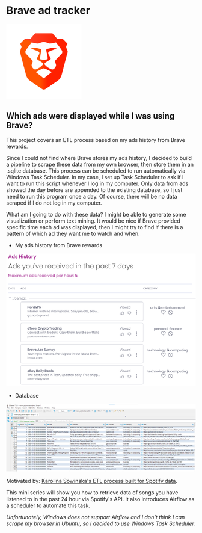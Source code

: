 # Brave ad tracker
<img src="https://github.com/thuynh323/ETL/blob/main/Brave%20ad%20tracker/photo/brave-logo.png" width="200" />

## Which ads were displayed while I was using Brave?
This project covers an ETL process based on my ads history from Brave rewards.

Since I could not find where Brave stores my ads history, I decided to build a pipeline to scrape these data from my own browser, then store them in an .sqlite database.
This process can be scheduled to run automatically via Windows Task Scheduler. In my case, I set up Task Scheduler to ask if I want to run this script whenever I log in my computer. Only data from ads showed the day before are appended to the existing database, so I just need to run this program once a day. Of course, there will be no data scraped if I do not log in my computer.

What am I going to do with these data? I might be able to generate some visualization or perform text mining. It would be nice if Brave provided specific time each ad was displayed, then I might try to find if there is a pattern of which ad they want me to watch and when.


- My ads history from Brave rewards

![alt text](https://github.com/thuynh323/ETL/blob/main/Brave%20ad%20tracker/photo/ad-history.png)
- Database

<img src="https://github.com/thuynh323/ETL/blob/main/Brave%20ad%20tracker/photo/database.png" width="1000" />

Motivated by: [Karolina Sowinska's ETL process built for Spotify data](https://www.youtube.com/watch?v=dvviIUKwH7o).

This mini series will show you how to retrieve data of songs you have listened to in the past 24 hour via Spotify's API. It also introduces Airflow as a scheduler to automate this task.

_Unfortunately, Windows does not support Airflow and I don't think I can scrape my browser in Ubuntu, so I decided to use Windows Task Scheduler_.
